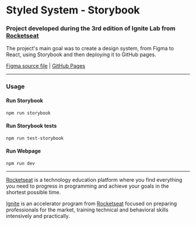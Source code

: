 # Styled System - Storybook

### Project developed during the 3rd edition of Ignite Lab from [Rocketseat](https://www.rocketseat.com.br/)

The project's main goal was to create a design system, from Figma to React, using Storybook and then deploying it to GitHub pages.

[Figma source file](https://www.figma.com/file/YpYbQN5ZD4LVLAUV5qh8gJ/Ignite-Lab-Design-System) |
[GitHub Pages](https://joaojesus94.github.io/training-styled-system-storybook)

---

### Usage

#### Run Storybook
```
npm run storybook
```

#### Run Storybook tests
```
npm run test-storybook
```

#### Run Webpage
```
npm run dev
```

---

[Rocketseat](https://www.rocketseat.com.br/) is a technology education platform where you find everything you need to progress in programming and achieve your goals in the shortest possible time.

[Ignite](https://lp.rocketseat.com.br/ignite) is an accelerator program from [Rocketseat](https://www.rocketseat.com.br/) focused on preparing professionals for the market, training technical and behavioral skills intensively and practically.
